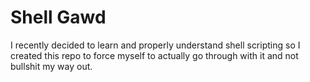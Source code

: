 # Shell Gawd
I recently decided to learn and properly understand shell scripting so I created this repo to force myself to actually go through with it and not bullshit my way out.
